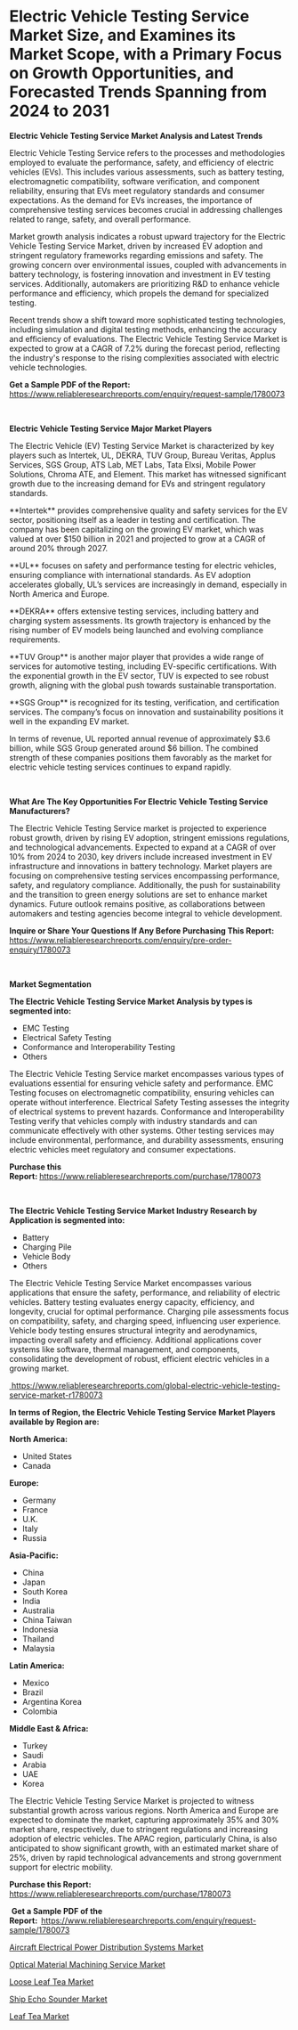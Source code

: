 <p><h1>Electric Vehicle Testing Service Market Size, and Examines its Market Scope, with a Primary Focus on Growth Opportunities, and Forecasted Trends Spanning from 2024 to 2031</h1></p><p><strong>Electric Vehicle Testing Service Market Analysis and Latest Trends</strong></p>
<p><p>Electric Vehicle Testing Service refers to the processes and methodologies employed to evaluate the performance, safety, and efficiency of electric vehicles (EVs). This includes various assessments, such as battery testing, electromagnetic compatibility, software verification, and component reliability, ensuring that EVs meet regulatory standards and consumer expectations. As the demand for EVs increases, the importance of comprehensive testing services becomes crucial in addressing challenges related to range, safety, and overall performance.</p><p>Market growth analysis indicates a robust upward trajectory for the Electric Vehicle Testing Service Market, driven by increased EV adoption and stringent regulatory frameworks regarding emissions and safety. The growing concern over environmental issues, coupled with advancements in battery technology, is fostering innovation and investment in EV testing services. Additionally, automakers are prioritizing R&D to enhance vehicle performance and efficiency, which propels the demand for specialized testing. </p><p>Recent trends show a shift toward more sophisticated testing technologies, including simulation and digital testing methods, enhancing the accuracy and efficiency of evaluations. The Electric Vehicle Testing Service Market is expected to grow at a CAGR of 7.2% during the forecast period, reflecting the industry's response to the rising complexities associated with electric vehicle technologies.</p></p>
<p><strong>Get a Sample PDF of the Report:&nbsp;</strong> <a href="https://www.reliableresearchreports.com/enquiry/request-sample/1780073?utm_campaign=7&utm_medium=2&utm_source=Github&utm_content=ia&utm_term=09102024&utm_id=electric-vehicle-testing-service">https://www.reliableresearchreports.com/enquiry/request-sample/1780073</a></p>
<p>&nbsp;</p>
<p><strong>Electric Vehicle Testing Service Major Market Players</strong></p>
<p><p>The Electric Vehicle (EV) Testing Service Market is characterized by key players such as Intertek, UL, DEKRA, TUV Group, Bureau Veritas, Applus Services, SGS Group, ATS Lab, MET Labs, Tata Elxsi, Mobile Power Solutions, Chroma ATE, and Element. This market has witnessed significant growth due to the increasing demand for EVs and stringent regulatory standards.</p><p>**Intertek** provides comprehensive quality and safety services for the EV sector, positioning itself as a leader in testing and certification. The company has been capitalizing on the growing EV market, which was valued at over $150 billion in 2021 and projected to grow at a CAGR of around 20% through 2027.</p><p>**UL** focuses on safety and performance testing for electric vehicles, ensuring compliance with international standards. As EV adoption accelerates globally, UL’s services are increasingly in demand, especially in North America and Europe.</p><p>**DEKRA** offers extensive testing services, including battery and charging system assessments. Its growth trajectory is enhanced by the rising number of EV models being launched and evolving compliance requirements.</p><p>**TUV Group** is another major player that provides a wide range of services for automotive testing, including EV-specific certifications. With the exponential growth in the EV sector, TUV is expected to see robust growth, aligning with the global push towards sustainable transportation.</p><p>**SGS Group** is recognized for its testing, verification, and certification services. The company’s focus on innovation and sustainability positions it well in the expanding EV market.</p><p>In terms of revenue, UL reported annual revenue of approximately $3.6 billion, while SGS Group generated around $6 billion. The combined strength of these companies positions them favorably as the market for electric vehicle testing services continues to expand rapidly.</p></p>
<p>&nbsp;</p>
<p><strong>What Are The Key Opportunities For Electric Vehicle Testing Service Manufacturers?</strong></p>
<p><p>The Electric Vehicle Testing Service market is projected to experience robust growth, driven by rising EV adoption, stringent emissions regulations, and technological advancements. Expected to expand at a CAGR of over 10% from 2024 to 2030, key drivers include increased investment in EV infrastructure and innovations in battery technology. Market players are focusing on comprehensive testing services encompassing performance, safety, and regulatory compliance. Additionally, the push for sustainability and the transition to green energy solutions are set to enhance market dynamics. Future outlook remains positive, as collaborations between automakers and testing agencies become integral to vehicle development.</p></p>
<p><strong>Inquire or Share Your Questions If Any Before Purchasing This Report:</strong> <a href="https://www.reliableresearchreports.com/enquiry/pre-order-enquiry/1780073?utm_campaign=7&utm_medium=2&utm_source=Github&utm_content=ia&utm_term=09102024&utm_id=electric-vehicle-testing-service">https://www.reliableresearchreports.com/enquiry/pre-order-enquiry/1780073</a></p>
<p>&nbsp;</p>
<p><strong>Market Segmentation</strong></p>
<p><strong>The Electric Vehicle Testing Service Market Analysis by types is segmented into:</strong></p>
<p><ul><li>EMC Testing</li><li>Electrical Safety Testing</li><li>Conformance and Interoperability Testing</li><li>Others</li></ul></p>
<p><p>The Electric Vehicle Testing Service market encompasses various types of evaluations essential for ensuring vehicle safety and performance. EMC Testing focuses on electromagnetic compatibility, ensuring vehicles can operate without interference. Electrical Safety Testing assesses the integrity of electrical systems to prevent hazards. Conformance and Interoperability Testing verify that vehicles comply with industry standards and can communicate effectively with other systems. Other testing services may include environmental, performance, and durability assessments, ensuring electric vehicles meet regulatory and consumer expectations.</p></p>
<p><strong>Purchase this Report:&nbsp;</strong><a href="https://www.reliableresearchreports.com/purchase/1780073?utm_campaign=7&utm_medium=2&utm_source=Github&utm_content=ia&utm_term=09102024&utm_id=electric-vehicle-testing-service">https://www.reliableresearchreports.com/purchase/1780073</a></p>
<p>&nbsp;</p>
<p><strong>The Electric Vehicle Testing Service Market Industry Research by Application is segmented into:</strong></p>
<p><ul><li>Battery</li><li>Charging Pile</li><li>Vehicle Body</li><li>Others</li></ul></p>
<p><p>The Electric Vehicle Testing Service Market encompasses various applications that ensure the safety, performance, and reliability of electric vehicles. Battery testing evaluates energy capacity, efficiency, and longevity, crucial for optimal performance. Charging pile assessments focus on compatibility, safety, and charging speed, influencing user experience. Vehicle body testing ensures structural integrity and aerodynamics, impacting overall safety and efficiency. Additional applications cover systems like software, thermal management, and components, consolidating the development of robust, efficient electric vehicles in a growing market.</p></p>
<p><a href="https://www.reliableresearchreports.com/global-electric-vehicle-testing-service-market-r1780073?utm_campaign=7&utm_medium=2&utm_source=Github&utm_content=ia&utm_term=09102024&utm_id=electric-vehicle-testing-service">&nbsp;https://www.reliableresearchreports.com/global-electric-vehicle-testing-service-market-r1780073</a></p>
<p><strong>In terms of Region, the Electric Vehicle Testing Service Market Players available by Region are:</strong></p>
<p>
    <p> <strong> North America: </strong>
        <ul>
            <li>United States</li>
            <li>Canada</li>
        </ul>
        </p> 
    <p> <strong> Europe: </strong>
        <ul>
            <li>Germany</li>
            <li>France</li>
            <li>U.K.</li>
            <li>Italy</li>
            <li>Russia</li>
        </ul>
        </p> 
    <p> <strong> Asia-Pacific: </strong>
        <ul>
            <li>China</li>
            <li>Japan</li>
            <li>South Korea</li>
            <li>India</li>
            <li>Australia</li>
            <li>China Taiwan</li>
            <li>Indonesia</li>
            <li>Thailand</li>
            <li>Malaysia</li>
        </ul>
        </p> 
    <p> <strong> Latin America: </strong>
        <ul>
            <li>Mexico</li>
            <li>Brazil</li>
            <li>Argentina Korea</li>
            <li>Colombia</li>
        </ul>
        </p> 
    <p> <strong> Middle East & Africa: </strong>
        <ul>
            <li>Turkey</li>
            <li>Saudi</li>
            <li>Arabia</li>
            <li>UAE</li>
            <li>Korea</li>
        </ul>
    </p>
    </p>
<p><p>The Electric Vehicle Testing Service Market is projected to witness substantial growth across various regions. North America and Europe are expected to dominate the market, capturing approximately 35% and 30% market share, respectively, due to stringent regulations and increasing adoption of electric vehicles. The APAC region, particularly China, is also anticipated to show significant growth, with an estimated market share of 25%, driven by rapid technological advancements and strong government support for electric mobility. </p></p>
<p><strong>Purchase this Report: </strong><a href="https://www.reliableresearchreports.com/purchase/1780073?utm_campaign=7&utm_medium=2&utm_source=Github&utm_content=ia&utm_term=09102024&utm_id=electric-vehicle-testing-service">https://www.reliableresearchreports.com/purchase/1780073</a></p>
<p>&nbsp;<strong>Get a Sample PDF of the Report:&nbsp;&nbsp;</strong><a href="https://www.reliableresearchreports.com/enquiry/request-sample/1780073?utm_campaign=7&utm_medium=2&utm_source=Github&utm_content=ia&utm_term=09102024&utm_id=electric-vehicle-testing-service">https://www.reliableresearchreports.com/enquiry/request-sample/1780073</a></p>
<p><strong></strong></p>
<p><p><a href="https://github.com/malandranz3ggo/Market-Research-Report-List-1/blob/main/aircraft-electrical-power-distribution-systems-market.md?utm_campaign=7&utm_medium=2&utm_source=Github&utm_content=ia&utm_term=09102024&utm_id=electric-vehicle-testing-service">Aircraft Electrical Power Distribution Systems Market</a></p><p><a href="https://github.com/gailasejs/Market-Research-Report-List-1/blob/main/optical-material-machining-service-market.md?utm_campaign=7&utm_medium=2&utm_source=Github&utm_content=ia&utm_term=09102024&utm_id=electric-vehicle-testing-service">Optical Material Machining Service Market</a></p><p><a href="https://issuu.com/reportprime-2/docs/loose-leaf-tea-market-size-2030.ppt_c21ecbe66efac6?utm_campaign=7&utm_medium=2&utm_source=Github&utm_content=ia&utm_term=09102024&utm_id=electric-vehicle-testing-service">Loose Leaf Tea Market</a></p><p><a href="https://www.linkedin.com/pulse/global-ship-echo-sounder-market-trends-insights-growth-ppatf?utm_campaign=7&utm_medium=2&utm_source=Github&utm_content=ia&utm_term=09102024&utm_id=electric-vehicle-testing-service">Ship Echo Sounder Market</a></p><p><a href="https://issuu.com/reportprime-2/docs/leaf-tea-market-size-2030.pptx_3d104c222dd983?utm_campaign=7&utm_medium=2&utm_source=Github&utm_content=ia&utm_term=09102024&utm_id=electric-vehicle-testing-service">Leaf Tea Market</a></p></p>
